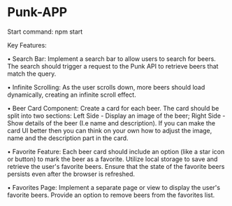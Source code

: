 # Punk-APP
Start command: npm start

Key Features:

•	Search Bar: Implement a search bar to allow users to search for beers. The search should trigger a request to the Punk API to retrieve beers that match the query.

•	Infinite Scrolling: As the user scrolls down, more beers should load dynamically, creating an infinite scroll effect.

•	Beer Card Component: Create a card for each beer. The card should be split into two sections: Left Side - Display an image of the beer; Right Side - Show details of the beer (I.e name and description). If you can make the card UI better then you can think on your own how to adjust the image, name and the description part in the card.

•	Favorite Feature: Each beer card should include an option (like a star icon or button) to mark the beer as a favorite. Utilize local storage to save and retrieve the user's favorite beers. Ensure that the state of the favorite beers persists even after the browser is refreshed.

•	Favorites Page: Implement a separate page or view to display the user's favorite beers. Provide an option to remove beers from the favorites list.
